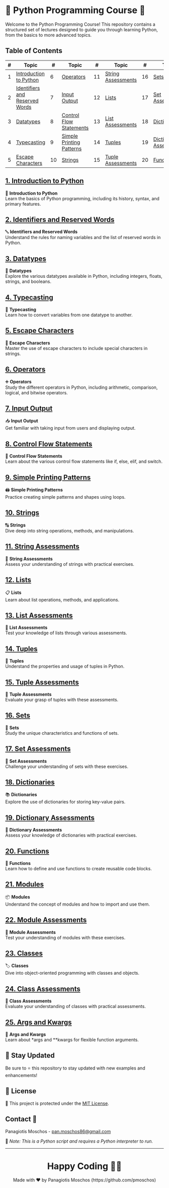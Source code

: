 # 🐍 Python Programming Course 🐍

Welcome to the Python Programming Course! This repository contains a structured set of lectures designed to guide you through learning Python, from the basics to more advanced topics.

## Table of Contents

| #   | Topic                                      | #   | Topic                                    | #   | Topic                                 | #   | Topic                                    | #   | Topic                                 |
|-----|--------------------------------------------|-----|------------------------------------------|-----|---------------------------------------|-----|------------------------------------------|-----|---------------------------------------|
| 1   | [Introduction to Python](https://github.com/pmoschos/PythonForEveryone/tree/main/01.%20Introduction%20to%20Python)            | 6   | [Operators](https://github.com/pmoschos/PythonForEveryone/tree/main/06.%20Operators)           | 11  | [String Assessments](https://github.com/pmoschos/PythonForEveryone/tree/main/11.%20String%20Assessments)       | 16  | [Sets](https://github.com/pmoschos/PythonForEveryone/tree/main/16.%20Sets)         | 21  | [Modules](https://github.com/pmoschos/PythonForEveryone/tree/main/21.%20Modules)   |
| 2   | [Identifiers and Reserved Words](https://github.com/pmoschos/PythonForEveryone/tree/main/02.%20Identifiers%20and%20reserved%20words) | 7   | [Input Output](https://github.com/pmoschos/PythonForEveryone/tree/main/07.%20Input%20Output)   | 12  | [Lists](https://github.com/pmoschos/PythonForEveryone/tree/main/12.%20Lists)           | 17  | [Set Assessments](https://github.com/pmoschos/PythonForEveryone/tree/main/17.%20Set%20Assessments) | 22  | [Module Assessments](https://github.com/pmoschos/PythonForEveryone/tree/main/22_Module_Assessments)  |
| 3   | [Datatypes](https://github.com/pmoschos/PythonForEveryone/tree/main/03.%20Datatypes)                  | 8   | [Control Flow Statements](https://github.com/pmoschos/PythonForEveryone/tree/main/08.%20Control%20Flow%20Statements) | 13  | [List Assessments](https://github.com/pmoschos/PythonForEveryone/tree/main/13.%20List%20Assessments)   | 18  | [Dictionaries](https://github.com/pmoschos/PythonForEveryone/tree/main/18.%20Dictionaries)  | 23  | [Classes](https://github.com/pmoschos/PythonForEveryone/tree/main/23.%20Classes) |
| 4   | [Typecasting](https://github.com/pmoschos/PythonForEveryone/tree/main/04.%20Typecasting)            | 9   | [Simple Printing Patterns](https://github.com/pmoschos/PythonForEveryone/tree/main/09.%20Simple%20Printing%20Patterns) | 14  | [Tuples](https://github.com/pmoschos/PythonForEveryone/tree/main/14.%20Tuples)         | 19  | [Dictionary Assessments](https://github.com/pmoschos/PythonForEveryone/tree/main/19.%20Dictionary%20Assessments) | 24  | [Class Assessments](https://github.com/pmoschos/PythonForEveryone/tree/main/24.%20Class%20Assessments)  |
| 5   | [Escape Characters](https://github.com/pmoschos/PythonForEveryone/tree/main/05.%20Escape%20characters)   | 10  | [Strings](https://github.com/pmoschos/PythonForEveryone/tree/main/10.%20Strings)         | 15  | [Tuple Assessments](https://github.com/pmoschos/PythonForEveryone/tree/main/15.%20Tuple%20Assessments) | 20  | [Functions](https://github.com/pmoschos/PythonForEveryone/tree/main/20.%20Functions)  | 25  | [Args and Kwargs](https://github.com/pmoschos/PythonForEveryone/tree/main/25.%20Args%20and%20Kwargs)  |


## [1. Introduction to Python](https://github.com/pmoschos/PythonForEveryone/tree/main/01.%20Introduction%20to%20Python)
📘 **Introduction to Python**  
Learn the basics of Python programming, including its history, syntax, and primary features.

## [2. Identifiers and Reserved Words](https://github.com/pmoschos/PythonForEveryone/tree/main/02.%20Identifiers%20and%20reserved%20words)
🔤 **Identifiers and Reserved Words**  
Understand the rules for naming variables and the list of reserved words in Python.

## [3. Datatypes](https://github.com/pmoschos/PythonForEveryone/tree/main/03.%20Datatypes)
🔢 **Datatypes**  
Explore the various datatypes available in Python, including integers, floats, strings, and booleans.

## [4. Typecasting](https://github.com/pmoschos/PythonForEveryone/tree/main/04.%20Typecasting)
🔄 **Typecasting**  
Learn how to convert variables from one datatype to another.

## [5. Escape Characters](https://github.com/pmoschos/PythonForEveryone/tree/main/05.%20Escape%20characters)
🚀 **Escape Characters**  
Master the use of escape characters to include special characters in strings.

## [6. Operators](https://github.com/pmoschos/PythonForEveryone/tree/main/06.%20Operators)
➕ **Operators**  
Study the different operators in Python, including arithmetic, comparison, logical, and bitwise operators.

## [7. Input Output](https://github.com/pmoschos/PythonForEveryone/tree/main/07.%20Input%20Output)
📥 **Input Output**  
Get familiar with taking input from users and displaying output.

## [8. Control Flow Statements](https://github.com/pmoschos/PythonForEveryone/tree/main/08.%20Control%20Flow%20Statements)
🔀 **Control Flow Statements**  
Learn about the various control flow statements like if, else, elif, and switch.

## [9. Simple Printing Patterns](https://github.com/pmoschos/PythonForEveryone/tree/main/09.%20Simple%20Printing%20Patterns)
🖨️ **Simple Printing Patterns**  
Practice creating simple patterns and shapes using loops.

## [10. Strings](https://github.com/pmoschos/PythonForEveryone/tree/main/10.%20Strings)
🔠 **Strings**  
Dive deep into string operations, methods, and manipulations.

## [11. String Assessments](https://github.com/pmoschos/PythonForEveryone/tree/main/11.%20String%20Assessments)
📝 **String Assessments**  
Assess your understanding of strings with practical exercises.

## [12. Lists](https://github.com/pmoschos/PythonForEveryone/tree/main/12.%20Lists)
📋 **Lists**  
Learn about list operations, methods, and applications.
 
## [13. List Assessments](https://github.com/pmoschos/PythonForEveryone/tree/main/13.%20List%20Assessments)
📝 **List Assessments**  
Test your knowledge of lists through various assessments.

## [14. Tuples](https://github.com/pmoschos/PythonForEveryone/tree/main/14.%20Tuples)
🔗 **Tuples**  
Understand the properties and usage of tuples in Python.

## [15. Tuple Assessments](https://github.com/pmoschos/PythonForEveryone/tree/main/15.%20Tuple%20Assessments)
📝 **Tuple Assessments**  
Evaluate your grasp of tuples with these assessments.

## [16. Sets](https://github.com/pmoschos/PythonForEveryone/tree/main/16.%20Sets)
🧩 **Sets**  
Study the unique characteristics and functions of sets.

## [17. Set Assessments](https://github.com/pmoschos/PythonForEveryone/tree/main/17.%20Set%20Assessments)
📝 **Set Assessments**  
Challenge your understanding of sets with these exercises.

## [18. Dictionaries](https://github.com/pmoschos/PythonForEveryone/tree/main/18.%20Dictionaries)
📚 **Dictionaries**  
Explore the use of dictionaries for storing key-value pairs.

## [19. Dictionary Assessments](https://github.com/pmoschos/PythonForEveryone/tree/main/19.%20Dictionary%20Assessments)
📝 **Dictionary Assessments**  
Assess your knowledge of dictionaries with practical exercises.

## [20. Functions](https://github.com/pmoschos/PythonForEveryone/tree/main/20.%20Functions)
🔧 **Functions**  
Learn how to define and use functions to create reusable code blocks.

## [21. Modules](https://github.com/pmoschos/PythonForEveryone/tree/main/21.%20Modules)
📦 **Modules**  
Understand the concept of modules and how to import and use them.

## [22. Module Assessments](https://github.com/pmoschos/PythonForEveryone/tree/main/22_Module_Assessments)
📝 **Module Assessments**  
Test your understanding of modules with these exercises.

## [23. Classes](https://github.com/pmoschos/PythonForEveryone/tree/main/23.%20Classes)
🏷️ **Classes**  
Dive into object-oriented programming with classes and objects.

## [24. Class Assessments](https://github.com/pmoschos/PythonForEveryone/tree/main/24.%20Class%20Assessments)
📝 **Class Assessments**  
Evaluate your understanding of classes with practical assessments.

## [25. Args and Kwargs](https://github.com/pmoschos/PythonForEveryone/tree/main/25.%20Args%20and%20Kwargs)
🔣 **Args and Kwargs**  
Learn about *args and **kwargs for flexible function arguments.


## 📢 Stay Updated

Be sure to ⭐ this repository to stay updated with new examples and enhancements!

## 📄 License
🔐 This project is protected under the [MIT License](https://mit-license.org/).

## Contact 📧
Panagiotis Moschos - pan.moschos86@gmail.com

🔗 *Note: This is a Python script and requires a Python interpreter to run.*

---

<h1 align=center>Happy Coding 👨‍💻 </h1>

<p align="center">
  Made with ❤️ by Panagiotis Moschos (https://github.com/pmoschos)
</p>